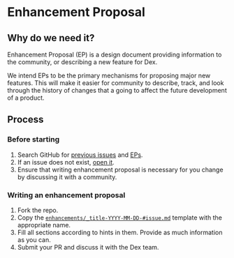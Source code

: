 # Enhancement Proposal

## Why do we need it?

Enhancement Proposal (EP) is a design document providing information to the community, or describing a new feature for Dex.

We intend EPs to be the primary mechanisms for proposing major new features.
This will make it easier for community to describe, track, and look through the history of changes that a going to affect the future development of a product.

## Process

### Before starting
1. Search GitHub for [previous issues](https://github.com/dexidp/dex/issues) and [EPs](https://github.com/dexidp/dex/tree/master/enhancements).
2. If an issue does not exist, [open it](https://github.com/dexidp/dex/issues/new?assignees=&labels=&template=feature_request.yaml).
3. Ensure that writing enhancement proposal is necessary for you change by discussing it with a community.

### Writing an enhancement proposal

1. Fork the repo.
2. Copy the [`enhancements/_title-YYYY-MM-DD-#issue.md`](enhancements/_title-YYYY-MM-DD-#issue.md) template with the appropriate
   name.
3. Fill all sections according to hints in them. Provide as much information as you can.
4. Submit your PR and discuss it with the Dex team.
